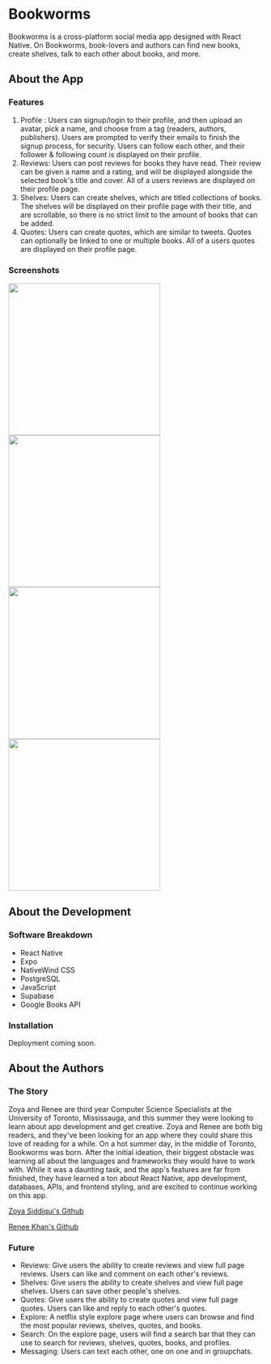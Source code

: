 # Bookworms
Bookworms is a cross-platform social media app designed with React Native. On Bookworms, book-lovers and authors can find new books, create shelves, talk to each other about books, and more. 

## About the App

### Features
1. Profile : Users can signup/login to their profile, and then upload an avatar, pick a name, and choose from a tag (readers, authors, publishers). Users are prompted to verify their emails to finish the signup process, for security. Users can follow each other, and their follower & following count is displayed on their profile. 
2. Reviews: Users can post reviews for books they have read. Their review can be given a name and a rating, and will be displayed alongside the selected book's title and cover. All of a users reviews are displayed on their profile page. 
3. Shelves: Users can create shelves, which are titled collections of books. The shelves will be displayed on their profile page with their title, and are scrollable, so there is no strict limit to the amount of books that can be added.
4. Quotes: Users can create quotes, which are similar to tweets. Quotes can optionally be linked to one or multiple books. All of a users quotes are displayed on their profile page. 

### Screenshots
<img src="https://github.com/user-attachments/assets/6ae731df-d72b-4b3b-934b-300c0596d37b" height="300">
<img src="https://github.com/user-attachments/assets/7016478f-506b-4e3c-a713-e43d49962b2a" height="300">
<img src="https://github.com/user-attachments/assets/5311a97e-3439-49e6-abdf-3e142a684185" height="300">
<img src="https://github.com/user-attachments/assets/5a17e913-4a61-4fc5-a732-8c5e861a1ee5" height="300">

## About the Development

### Software Breakdown
- React Native
- Expo
- NativeWind CSS
- PostgreSQL
- JavaScript
- Supabase
- Google Books API

### Installation
Deployment coming soon.

## About the Authors

### The Story
Zoya and Renee are third year Computer Science Specialists at the University of Toronto, Mississauga, and this summer they were looking to learn about app development and get creative. Zoya and Renee are both big readers, and they've been looking for an app where they could share this love of reading for a while. On a hot summer day, in the middle of Toronto, Bookworms was born. After the initial ideation, their biggest obstacle was learning all about the languages and frameworks they would have to work with. While it was a daunting task, and the app's features are far from finished, they have learned a ton about React Native, app development, databases, APIs, and frontend styling, and are excited to continue working on this app. 

[Zoya Siddiqui's Github](https://github.com/zoyasiddiqui)

[Renee Khan's Github](https://github.com/renee-k)

### Future 
- Reviews: Give users the ability to create reviews and view full page reviews. Users can like and comment on each other's reviews.
- Shelves: Give users the ability to create shelves and view full page shelves. Users can save other people's shelves. 
- Quotes: Give users the ability to create quotes and view full page quotes. Users can like and reply to each other's quotes. 
- Explore: A netflix style explore page where users can browse and find the most popular reviews, shelves, quotes, and books.
- Search: On the explore page, users will find a search bar that they can use to search for reviews, shelves, quotes, books, and profiles.
- Messaging: Users can text each other, one on one and in groupchats.
